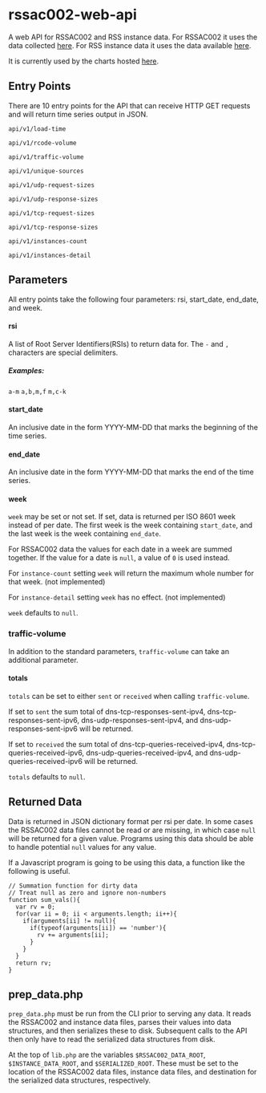# rssac002-web-api
A web API for RSSAC002 and RSS instance data. For RSSAC002 it uses the data collected [here](https://github.com/rssac-caucus/RSSAC002-data).
For RSS instance data it uses the data available [here](https://root-servers.org/archives/).

It is currently used by the charts hosted [here](https://rssac002.root-servers.org).

## Entry Points
There are 10 entry points for the API that can receive HTTP GET requests and will return time series output in JSON.

`api/v1/load-time`

`api/v1/rcode-volume`

`api/v1/traffic-volume`

`api/v1/unique-sources`

`api/v1/udp-request-sizes`

`api/v1/udp-response-sizes`

`api/v1/tcp-request-sizes`

`api/v1/tcp-response-sizes`

`api/v1/instances-count`

`api/v1/instances-detail`

## Parameters
All entry points take the following four parameters: rsi, start_date, end_date, and week.

#### rsi
A list of Root Server Identifiers(RSIs) to return data for. The `-` and `,` characters are special delimiters.
##### Examples:
`a-m`
`a,b,m,f`
`m,c-k`

#### start_date
An inclusive date in the form YYYY-MM-DD that marks the beginning of the time series.

#### end_date
An inclusive date in the form YYYY-MM-DD that marks the end of the time series.

#### week
`week` may be set or not set. If set, data is returned per ISO 8601 week instead of per date. The first week is the week
  containing `start_date`, and the last week is the week containing `end_date`.

For RSSAC002 data the values for each date in a week are summed together. If the value for a date is `null`, a value of `0` is used instead.

For `instance-count` setting `week` will return the maximum whole number for that week. (not implemented)

For `instance-detail` setting `week` has no effect. (not implemented)

`week` defaults to `null`.

### traffic-volume
In addition to the standard parameters, `traffic-volume` can take an additional parameter.

#### totals
`totals` can be set to either `sent` or `received` when calling `traffic-volume`.

If set to `sent` the sum total of dns-tcp-responses-sent-ipv4, dns-tcp-responses-sent-ipv6, dns-udp-responses-sent-ipv4, and
dns-udp-responses-sent-ipv6 will be returned.

If set to `received` the sum total of dns-tcp-queries-received-ipv4, dns-tcp-queries-received-ipv6, dns-udp-queries-received-ipv4, and
dns-udp-queries-received-ipv6 will be returned.

`totals` defaults to `null`.

## Returned Data
Data is returned in JSON dictionary format per rsi per date. In some cases the RSSAC002 data files cannot be read or are missing, in which
case `null` will be returned for a given value. Programs using this data should be able to handle potential `null` values for any value.

If a Javascript program is going to be using this data, a function like the following is useful.
```
// Summation function for dirty data
// Treat null as zero and ignore non-numbers
function sum_vals(){
  var rv = 0;
  for(var ii = 0; ii < arguments.length; ii++){
    if(arguments[ii] != null){
      if(typeof(arguments[ii]) == 'number'){
        rv += arguments[ii];
      }
    }
  }
  return rv;
}
```


## prep_data.php
`prep_data.php` must be run from the CLI prior to serving any data. It reads the RSSAC002 and instance data files, parses their values into data structures, and then
serializes these to disk. Subsequent calls to the API then only have to read the serialized data structures from disk.

At the top of `lib.php` are the variables `$RSSAC002_DATA_ROOT`, `$INSTANCE_DATA_ROOT`, and `$SERIALIZED_ROOT`. These must be set to the location of the RSSAC002
data files, instance data files, and destination for the serialized data structures, respectively.
